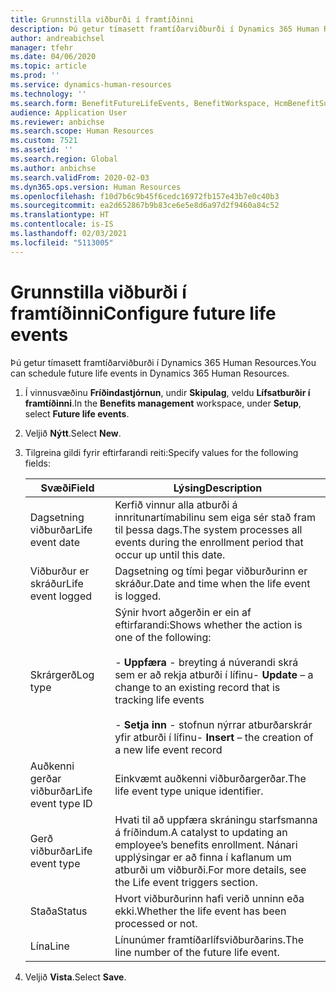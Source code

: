 ```yaml
---
title: Grunnstilla viðburði í framtíðinni
description: Þú getur tímasett framtíðarviðburði í Dynamics 365 Human Resources.
author: andreabichsel
manager: tfehr
ms.date: 04/06/2020
ms.topic: article
ms.prod: ''
ms.service: dynamics-human-resources
ms.technology: ''
ms.search.form: BenefitFutureLifeEvents, BenefitWorkspace, HcmBenefitSummaryPart
audience: Application User
ms.reviewer: anbichse
ms.search.scope: Human Resources
ms.custom: 7521
ms.assetid: ''
ms.search.region: Global
ms.author: anbichse
ms.search.validFrom: 2020-02-03
ms.dyn365.ops.version: Human Resources
ms.openlocfilehash: f10d7b6c9b45f6cedc16972fb157e43b7e0c40b3
ms.sourcegitcommit: ea2d652867b9b83ce6e5e8d6a97d2f9460a84c52
ms.translationtype: HT
ms.contentlocale: is-IS
ms.lasthandoff: 02/03/2021
ms.locfileid: "5113005"
---
```

# <a name="configure-future-life-events"></a><span data-ttu-id="11093-103">Grunnstilla viðburði í framtíðinni</span><span class="sxs-lookup"><span data-stu-id="11093-103">Configure future life events</span></span>

<span data-ttu-id="11093-104">Þú getur tímasett framtíðarviðburði í Dynamics 365 Human Resources.</span><span class="sxs-lookup"><span data-stu-id="11093-104">You can schedule future life events in Dynamics 365 Human Resources.</span></span>

1. <span data-ttu-id="11093-105">Í vinnusvæðinu **Fríðindastjórnun**, undir **Skipulag**, veldu **Lífsatburðir í framtíðinni**.</span><span class="sxs-lookup"><span data-stu-id="11093-105">In the **Benefits management** workspace, under **Setup**, select **Future life events**.</span></span>

2. <span data-ttu-id="11093-106">Veljið **Nýtt**.</span><span class="sxs-lookup"><span data-stu-id="11093-106">Select **New**.</span></span>

3. <span data-ttu-id="11093-107">Tilgreina gildi fyrir eftirfarandi reiti:</span><span class="sxs-lookup"><span data-stu-id="11093-107">Specify values for the following fields:</span></span>

   | <span data-ttu-id="11093-108">Svæði</span><span class="sxs-lookup"><span data-stu-id="11093-108">Field</span></span> | <span data-ttu-id="11093-109">Lýsing</span><span class="sxs-lookup"><span data-stu-id="11093-109">Description</span></span> |
   | --- | --- |
   | <span data-ttu-id="11093-110">Dagsetning viðburðar</span><span class="sxs-lookup"><span data-stu-id="11093-110">Life event date</span></span> | <span data-ttu-id="11093-111">Kerfið vinnur alla atburði á innritunartímabilinu sem eiga sér stað fram til þessa dags.</span><span class="sxs-lookup"><span data-stu-id="11093-111">The system processes all events during the enrollment period that occur up until this date.</span></span> |
   | <span data-ttu-id="11093-112">Viðburður er skráður</span><span class="sxs-lookup"><span data-stu-id="11093-112">Life event logged</span></span> | <span data-ttu-id="11093-113">Dagsetning og tími þegar viðburðurinn er skráður.</span><span class="sxs-lookup"><span data-stu-id="11093-113">Date and time when the life event is logged.</span></span> |
   | <span data-ttu-id="11093-114">Skrárgerð</span><span class="sxs-lookup"><span data-stu-id="11093-114">Log type</span></span> | <span data-ttu-id="11093-115">Sýnir hvort aðgerðin er ein af eftirfarandi:</span><span class="sxs-lookup"><span data-stu-id="11093-115">Shows whether the action is one of the following:</span></span></br></br><span data-ttu-id="11093-116">- **Uppfæra** - breyting á núverandi skrá sem er að rekja atburði í lífinu</span><span class="sxs-lookup"><span data-stu-id="11093-116">- **Update** – a change to an existing record that is tracking life events</span></span></br></br><span data-ttu-id="11093-117">- **Setja inn** - stofnun nýrrar atburðarskrár yfir atburði í lífinu</span><span class="sxs-lookup"><span data-stu-id="11093-117">- **Insert** – the creation of a new life event record</span></span> |
   | <span data-ttu-id="11093-118">Auðkenni gerðar viðburðar</span><span class="sxs-lookup"><span data-stu-id="11093-118">Life event type ID</span></span> | <span data-ttu-id="11093-119">Einkvæmt auðkenni viðburðargerðar.</span><span class="sxs-lookup"><span data-stu-id="11093-119">The life event type unique identifier.</span></span> |
   | <span data-ttu-id="11093-120">Gerð viðburðar</span><span class="sxs-lookup"><span data-stu-id="11093-120">Life event type</span></span> | <span data-ttu-id="11093-121">Hvati til að uppfæra skráningu starfsmanna á fríðindum.</span><span class="sxs-lookup"><span data-stu-id="11093-121">A catalyst to updating an employee’s benefits enrollment.</span></span> <span data-ttu-id="11093-122">Nánari upplýsingar er að finna í kaflanum um atburði um viðburði.</span><span class="sxs-lookup"><span data-stu-id="11093-122">For more details, see the Life event triggers section.</span></span> |
   | <span data-ttu-id="11093-123">Staða</span><span class="sxs-lookup"><span data-stu-id="11093-123">Status</span></span> | <span data-ttu-id="11093-124">Hvort viðburðurinn hafi verið unninn eða ekki.</span><span class="sxs-lookup"><span data-stu-id="11093-124">Whether the life event has been processed or not.</span></span> |
   | <span data-ttu-id="11093-125">Lína</span><span class="sxs-lookup"><span data-stu-id="11093-125">Line</span></span> | <span data-ttu-id="11093-126">Línunúmer framtíðarlífsviðburðarins.</span><span class="sxs-lookup"><span data-stu-id="11093-126">The line number of the future life event.</span></span> |

4. <span data-ttu-id="11093-127">Veljið **Vista**.</span><span class="sxs-lookup"><span data-stu-id="11093-127">Select **Save**.</span></span> 

